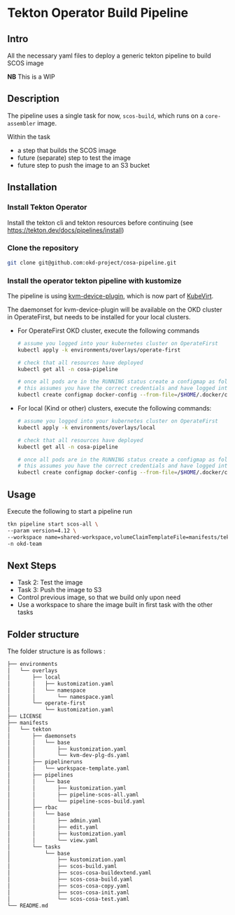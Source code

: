 # Tekton Operator Build Pipeline

## Intro

All the necessary yaml files to deploy a generic tekton pipeline to build SCOS image

**NB** This is a WIP 

## Description

The pipeline uses a single task for now, `scos-build`, which runs on a `core-assembler` image.

Within the task
* a step that builds the SCOS image
* future (separate) step to test the image
* future step to push the image to an S3 bucket

## Installation

### Install Tekton Operator

Install the tekton cli and tekton resources before continuing (see https://tekton.dev/docs/pipelines/install)

### Clone the repository

```bash
git clone git@github.com:okd-project/cosa-pipeline.git
```

### Install the operator tekton pipeline with kustomize

The pipeline is using [kvm-device-plugin](https://github.com/cgwalters/kvm-device-plugin), which is now part of [KubeVirt](https://github.com/kubevirt). 

The daemonset for kvm-device-plugin will be available on the OKD cluster in OperateFirst, but needs to be installed for your local clusters.

* For OperateFirst OKD cluster, execute the following commands

    ```bash
    # assume you logged into your kubernetes cluster on OperateFirst
    kubectl apply -k environments/overlays/operate-first

    # check that all resources have deployed
    kubectl get all -n cosa-pipeline

    # once all pods are in the RUNNING status create a configmap as follows
    # this assumes you have the correct credentials and have logged into the registry to push images to
    kubectl create configmap docker-config --from-file=/$HOME/.docker/config.json -n cosa-pipeline
    ```
* For local (Kind or other) clusters, execute the following commands:
    ```bash
    # assume you logged into your kubernetes cluster on OperateFirst
    kubectl apply -k environments/overlays/local

    # check that all resources have deployed
    kubectl get all -n cosa-pipeline

    # once all pods are in the RUNNING status create a configmap as follows
    # this assumes you have the correct credentials and have logged into the registry to push images to
    kubectl create configmap docker-config --from-file=/$HOME/.docker/config.json -n cosa-pipeline
    ```


## Usage

Execute the following to start a pipeline run

```bash
tkn pipeline start scos-all \
--param version=4.12 \
--workspace name=shared-workspace,volumeClaimTemplateFile=manifests/tekton/pipelineruns/workspace-template.yaml \
-n okd-team
```

## Next Steps

* Task 2: Test the image
* Task 3: Push the image to S3
* Control previous image, so that we build only upon need
* Use a workspace to share the image built in first task with the other tasks

## Folder structure

The folder structure is as follows :

```bash
├── environments
│   └── overlays
│       ├── local
│       │   ├── kustomization.yaml
│       │   └── namespace
│       │       └── namespace.yaml
│       └── operate-first
│           └── kustomization.yaml
├── LICENSE
├── manifests
│   └── tekton
│       ├── daemonsets
│       │   └── base
│       │       ├── kustomization.yaml
│       │       └── kvm-dev-plg-ds.yaml
│       ├── pipelineruns
│       │   └── workspace-template.yaml
│       ├── pipelines
│       │   └── base
│       │       ├── kustomization.yaml
│       │       ├── pipeline-scos-all.yaml
│       │       └── pipeline-scos-build.yaml
│       ├── rbac
│       │   └── base
│       │       ├── admin.yaml
│       │       ├── edit.yaml
│       │       ├── kustomization.yaml
│       │       └── view.yaml
│       └── tasks
│           └── base
│               ├── kustomization.yaml
│               ├── scos-build.yaml
│               ├── scos-cosa-buildextend.yaml
│               ├── scos-cosa-build.yaml
│               ├── scos-cosa-copy.yaml
│               ├── scos-cosa-init.yaml
│               └── scos-cosa-test.yaml
└── README.md

```
